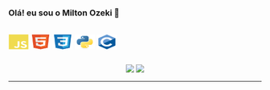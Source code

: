 ### Olá! eu sou o Milton Ozeki 👋

<div style="display: inline_block"><br>
  <img align="center" alt="JS" height="30" width="40" src="https://raw.githubusercontent.com/devicons/devicon/master/icons/javascript/javascript-plain.svg">
  <img align="center" alt="HTML" height="30" width="40" src="https://raw.githubusercontent.com/devicons/devicon/master/icons/html5/html5-original.svg">
  <img align="center" alt="CSS" height="30" width="40" src="https://raw.githubusercontent.com/devicons/devicon/master/icons/css3/css3-original.svg">
  <img align="center" alt="PYTHON" height="30" width="40" src="https://raw.githubusercontent.com/devicons/devicon/master/icons/python/python-original.svg">
  <img align="center" alt="C" height="30" width="40" src="https://raw.githubusercontent.com/devicons/devicon/master/icons/c/c-original.svg">
</div>
  
  ##
<div align = "center">
  <img height = "200em" src = "https://github-readme-stats.vercel.app/api?username=Tomomi37564&show_icons=true&theme=dracula&count_private=true">
  <img height = "200em" src = "https://github-readme-stats.vercel.app/api/top-langs/?username=Tomomi37564&layout=compact&theme=dracula">
</div>
<hr>

